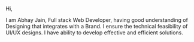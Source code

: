 Hi,

I am Abhay Jain, Full stack Web Developer, having good understanding of Designing that integrates with a Brand. I ensure the technical feasibility of UI/UX designs. I have ability to develop effective and efficient solutions.
